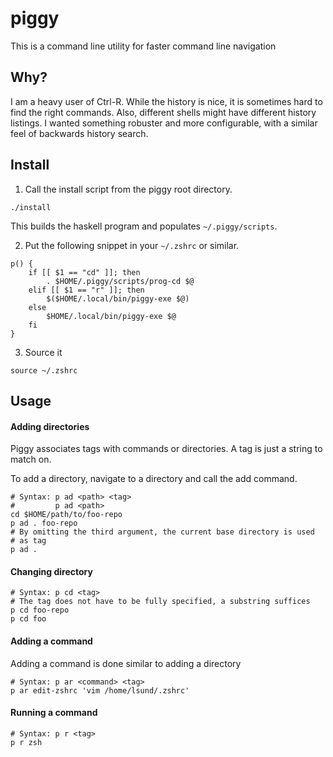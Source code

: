 # piggy

This is a command line utility for faster command line navigation

## Why?

I am a heavy user of Ctrl-R. While the history is nice, it is sometimes hard to
find the right commands. Also, different shells might have different history
listings. I wanted something robuster and more configurable, with a similar feel of backwards history search.

## Install

1. Call the install script from the piggy root directory.

```
./install
```

This builds the haskell program and populates `~/.piggy/scripts`.

2. Put the following snippet in your `~/.zshrc` or similar.

```
p() {
    if [[ $1 == "cd" ]]; then
        . $HOME/.piggy/scripts/prog-cd $@
    elif [[ $1 == "r" ]]; then
        $($HOME/.local/bin/piggy-exe $@)
    else
        $HOME/.local/bin/piggy-exe $@
    fi
}
```

3. Source it

```
source ~/.zshrc
```

## Usage

#### Adding directories

Piggy associates tags with commands or directories. A tag is just a string to
match on.

To add a directory, navigate to a directory and call the add command.

```
# Syntax: p ad <path> <tag>
#         p ad <path>
cd $HOME/path/to/foo-repo
p ad . foo-repo
# By omitting the third argument, the current base directory is used
# as tag
p ad .
```

#### Changing directory

```
# Syntax: p cd <tag>
# The tag does not have to be fully specified, a substring suffices
p cd foo-repo
p cd foo
```

#### Adding a command

Adding a command is done similar to adding a directory

```
# Syntax: p ar <command> <tag>
p ar edit-zshrc 'vim /home/lsund/.zshrc'
```

#### Running a command

```
# Syntax: p r <tag>
p r zsh
```

